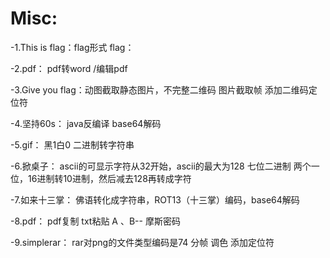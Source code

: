 # Misc:

-1.This is flag：flag形式
flag：

-2.pdf：
pdf转word /编辑pdf

-3.Give you flag：动图截取静态图片，不完整二维码
图片截取帧 添加二维码定位符

-4.坚持60s：
java反编译 base64解码

-5.gif：
黑1白0 二进制转字符串

-6.掀桌子：
ascii的可显示字符从32开始，ascii的最大为128
七位二进制  两个一位，16进制转10进制，然后减去128再转成字符

-7.如来十三掌：
佛语转化成字符串，ROT13（十三掌）编码，base64解码

-8.pdf：
pdf复制 txt粘贴 A 、B-- 摩斯密码

-9.simplerar：
rar对png的文件类型编码是74 分帧 调色 添加定位符

